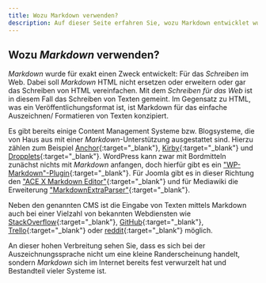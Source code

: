 ```yaml
---
title: Wozu Markdown verwenden?
description: Auf dieser Seite erfahren Sie, wozu Markdown entwicklet wurde und was Sie damit machen können.
---
```


## Wozu *Markdown* verwenden?

*Markdown* wurde für exakt einen Zweck entwickelt: Für das *Schreiben* im Web. Dabei soll *Markdown* HTML nicht ersetzen oder erweitern oder gar das Schreiben von HTML vereinfachen. Mit dem *Schreiben für das Web* ist in diesem Fall das Schreiben von Texten gemeint. Im Gegensatz zu HTML, was ein Veröffentlichungsformat ist, ist Markdown für das einfache Auszeichnen/ Formatieren von Texten konzipiert.

Es gibt bereits einige Content Management Systeme bzw. Blogsysteme, die von Haus aus mit einer *Markdown*-Unterstützung ausgestattet sind. Hierzu zählen zum Beispiel [Anchor](https://anchorcms.com){:target="_blank"}, [Kirby](http://getkirby.com){:target="_blank"} und [Dropplets](http://dropplets.com){:target="_blank"}. WordPress kann zwar mit Bordmitteln zunächst nichts mit *Markdown* anfangen, doch hierfür gibt es ein ["WP-Markdown"-Plugin](https://wordpress.org/plugins/wp-markdown/){:target="_blank"}. Für Joomla gibt es in dieser Richtung den ["ACE X Markdown Editor"](http://extensions.joomla.org/extensions/extension/edition/editors/ace-x-markdown-editor){:target="_blank"} und für Mediawiki die Erweiterung ["MarkdownExtraParser"](https://www.mediawiki.org/wiki/Extension:MarkdownExtraParser){:target="_blank"}.

Neben den genannten CMS ist die Eingabe von Texten mittels Markdown auch bei einer Vielzahl von bekannten Webdiensten wie [StackOverflow](http://stackoverflow.com){:target="_blank"}, [GitHub](https://github.com){:target="_blank"}, [Trello](https://trello.com){:target="_blank"} oder [reddit](https://www.reddit.com){:target="_blank"} möglich.

An dieser hohen Verbreitung sehen Sie, dass es sich bei der Auszeichnungssprache nicht um eine kleine Randerscheinung handelt, sondern *Markdown* sich im Internet bereits fest verwurzelt hat und Bestandteil vieler Systeme ist.
